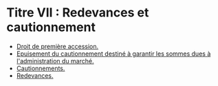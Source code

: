 # Titre VII : Redevances et cautionnement

- [Droit de première accession.](droit-de-premiere)
- [Epuisement du cautionnement destiné à garantir les sommes dues à l'administration du marché.](epuisement-du-cautionnement-destine-a)
- [Cautionnements.](cautionnements)
- [Redevances.](redevances)
